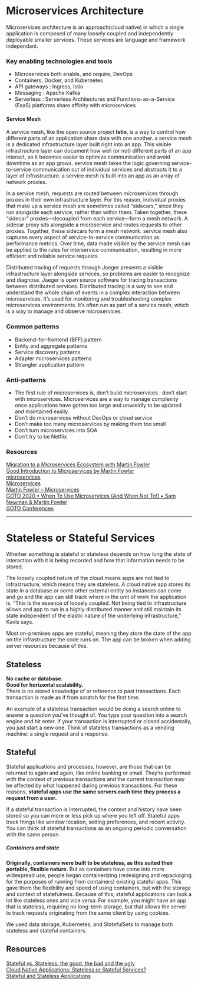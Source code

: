 # Microservices Architecture
Microservices architecture is an approach(cloud native) in which a single application is composed of many loosely coupled and independently deployable smaller services. These services are language and framework independant.

### Key enabling technologies and tools

- Microservices both enable, and require, DevOps
- Containers, Docker, and Kubernetes
- API gateways : Ingress, Istio
- Messaging : Apache Kafka
- Serverless : Serverless Architectures and Functions-as-a-Service (FaaS) platforms share affinity with microservices

#### Service Mesh
A service mesh, like the open source project **Istio**, is a way to control how different parts of an application share data with one another. a service mesh is a dedicated infrastructure layer built right into an app. This visible infrastructure layer can document how well (or not) different parts of an app interact, so it becomes easier to optimize communication and avoid downtime as an app grows. service mesh takes the logic governing service-to-service communication out of individual services and abstracts it to a layer of infrastructure. a service mesh is built into an app as an array of network proxies. 

In a service mesh, requests are routed between microservices through proxies in their own infrastructure layer. For this reason, individual proxies that make up a service mesh are sometimes called “sidecars,” since they run alongside each service, rather than within them. Taken together, these “sidecar” proxies—decoupled from each service—form a mesh network. A sidecar proxy sits alongside a microservice and routes requests to other proxies. Together, these sidecars form a mesh network.  service mesh also captures every aspect of service-to-service communication as performance metrics. Over time, data made visible by the service mesh can be applied to the rules for interservice communication, resulting in more efficient and reliable service requests.


Distributed tracing of requests through Jaeger presents a visible infrastructure layer alongside services, so problems are easier to recognize and diagnose. Jaeger is open source software for tracing transactions between distributed services. Distributed tracing is a way to see and understand the whole chain of events in a complex interaction between microservices. It’s used for monitoring and troubleshooting complex microservices environments. It’s often run as part of a service mesh, which is a way to manage and observe microservices.


### Common patterns
- Backend-for-frontend (BFF) pattern
- Entity and aggregate patterns
- Service discovery patterns
- Adapter microservices patterns
- Strangler application pattern

### Anti-patterns
- The first rule of microservices is, don’t build microservices : don’t start with microservices. Microservices are a way to manage complexity once applications have gotten too large and unwieldly to be updated and maintained easily.
- Don’t do microservices without DevOps or cloud service
- Don’t make too many microservices by making them too small
- Don’t turn microservices into SOA
- Don’t try to be Netflix

### Resources
[Migration to a Microservices Ecosystem with Martin Fowler](https://www.youtube.com/watch?v=6-vNG33En88)  
[Good Introduction to Microservices by Martin Fowler](https://www.youtube.com/watch?v=wgdBVIX9ifA)  
[microservices](https://martinfowler.com/microservices/)  
[Microservices](https://martinfowler.com/articles/microservices.html)  
[Martin Fowler – Microservices](https://www.youtube.com/watch?v=2yko4TbC8cI)  
[GOTO 2020 • When To Use Microservices (And When Not To!) • Sam Newman & Martin Fowler](https://www.youtube.com/watch?v=GBTdnfD6s5Q)  
[GOTO Conferences](https://www.youtube.com/channel/UCs_tLP3AiwYKwdUHpltJPuA)


***
# Stateless or Stateful Services
Whether something is stateful or stateless depends on how long the state of interaction with it is being recorded and how that information needs to be stored. 

The loosely coupled nature of the cloud means apps are not tied to infrastructure, which means they are stateless. A cloud native app stores its state in a database or some other external entity so instances can come and go and the app can still track where in the unit of work the application is. “This is the essence of loosely coupled. Not being tied to infrastructure allows and app to run in a highly distributed manner and still maintain its state independent of the elastic nature of the underlying infrastructure,” Kavis says.

Most on-premises apps are stateful, meaning they store the state of the app on the infrastructure the code runs on. The app can be broken when adding server resources because of this.
## Stateless
**No cache or database.**  
**Good for horizontal scalability.**  
There is no stored knowledge of or reference to past transactions. Each transaction is made as if from scratch for the first time.

An example of a stateless transaction would be doing a search online to answer a question you’ve thought of. You type your question into a search engine and hit enter. If your transaction is interrupted or closed accidentally, you just start a new one. Think of stateless transactions as a vending machine: a single request and a response. 

## Stateful
Stateful applications and processes, however, are those that can be returned to again and again, like online banking or email. They’re performed with the context of previous transactions and the current transaction may be affected by what happened during previous transactions. For these reasons, **stateful apps use the same servers each time they process a request from a user.**  

If a stateful transaction is interrupted, the context and history have been stored so you can more or less pick up where you left off. Stateful apps track things like window location, setting preferences, and recent activity. You can think of stateful transactions as an ongoing periodic conversation with the same person.

##### Containers and state
**Originally, containers were built to be stateless, as this suited their portable, flexible nature.** But as containers have come into more widespread use, people began containerizing (redesigning and repackaging for the purposes of running from containers) existing stateful apps. This gave them the flexibility and speed of using containers, but with the storage and context of statefulness. Because of this, stateful applications can look a lot like stateless ones and vice versa. For example, you might have an app that is stateless, requiring no long-term storage, but that allows the server to track requests originating from the same client by using cookies.

We used data storage, Kubernetes, and StatefulSets to manage both stateless and stateful containers.

## Resources 
[Stateful vs. Stateless: the good, the bad and the ugly](https://medium.com/proud2becloud/stateful-vs-stateless-the-good-the-bad-and-the-ugly-1930948a3755)  
[Cloud Native Applications: Stateless or Stateful Services?](https://thenewstack.io/cloud-native-applications-stateless-or-stateful-services/)  
[Stateful and Stateless Applications](https://www.xenonstack.com/insights/stateful-and-stateless-applications/)
